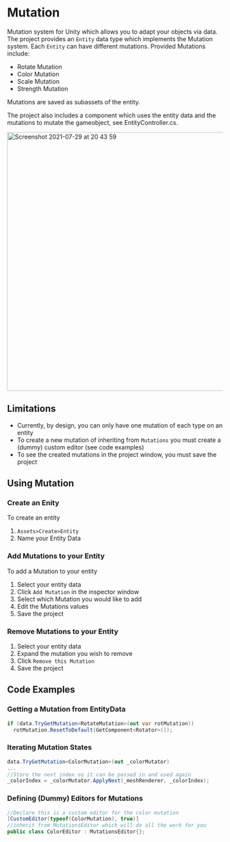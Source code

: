 # Mutation
Mutation system for Unity which allows you to adapt your objects via data. The project provides an `Entity` data type which implements the Mutation system. Each `Entity` can have different mutations. Provided Mutations include:
- Rotate Mutation
- Color Mutation
- Scale Mutation
- Strength Mutation


Mutations are saved as subassets of the entity. 

The project also includes a component which uses the entity data and the mutations to mutate the gameobject, see EntityController.cs.

<img width="603" alt="Screenshot 2021-07-29 at 20 43 59" src="https://user-images.githubusercontent.com/85991229/127555963-feb4440c-f8a3-40d6-ba4f-8ee003bbc49b.png">

## Limitations
- Currently, by design, you can only have one mutation of each type on an entity
- To create a new mutation of inheriting from `Mutations` you must create a (dummy) custom editor (see code examples)
- To see the created mutations in the project window, you must save the project

## Using Mutation
### Create an Enity
To create an entity
1. `Assets>Create>Entity`
2. Name your Entity Data

### Add Mutations to your Entity
To add a Mutation to your entity
1. Select your entity data
2. Click `Add Mutation` in the inspector window
3. Select which Mutation you would like to add
4. Edit the Mutations values
5. Save the project

### Remove Mutations to your Entity
1. Select your entity data
2. Expand the mutation you wish to remove
3. Click `Remove this Mutation`
4. Save the project

## Code Examples

### Getting a Mutation from EntityData
```cs
if (data.TryGetMutation<RotateMutation>(out var rotMutation))
  rotMutation.ResetToDefault(GetComponent<Rotator>());
 ```
### Iterating Mutation States
```cs
data.TryGetMutation<ColorMutation>(out _colorMutator)
...
//Store the next index so it can be passed in and used again
_colorIndex = _colorMutator.ApplyNext(_meshRenderer, _colorIndex);
```
### Defining (Dummy) Editors for Mutations
```cs
//Declare this is a custom editor for the color mutation
[CustomEditor(typeof(ColorMutation), true)]
//inherit from MutationsEditor which will do all the work for you
public class ColorEditor : MutationsEditor{};
```
